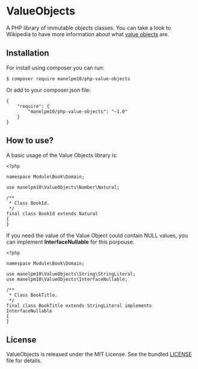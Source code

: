 ValueObjects
============

A PHP library of immutable objects classes. You can take a look to Wikipedia to have more information about what [value objects](https://en.wikipedia.org/wiki/Value_object) are.

Installation
------------

For install using composer you can run:

`$ composer require manelpm10/php-value-objects` 

Or add to your composer.json file:

```
{
    "require": {
        "manelpm10/php-value-objects": "~1.0"
    }
}
```

How to use?
-----------

A basic usage of the Value Objects library is:

```
<?php
 
namespace Module\Book\Domain;
 
use manelpm10\ValueObjects\Number\Natural;
 
/**
 * Class BookId.
 */
final class BookId extends Natural
{
}

```

If you need the value of the Value Object could contain NULL values, you can implement **InterfaceNullable** for this porpouse.


```
<?php
 
namespace Module\Book\Domain;
 
use manelpm10\ValueObjects\String\StringLiteral;
use manelpm10\ValueObjects\InterfaceNullable;
 
/**
 * Class BookTitle.
 */
final class BookTitle extends StringLiteral implements InterfaceNullable
{
}

```

License
-------

ValueObjects is released under the MIT License. See the bundled [LICENSE](/LICENSE) file for
details.

